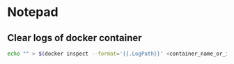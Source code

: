 # Notepad
## Clear logs of docker container
```sh
echo "" > $(docker inspect --format='{{.LogPath}}' <container_name_or_id>)
```

